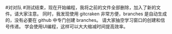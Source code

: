 #对对队
#测试结束，现在开始编程，我将之前的文件全部删除，加入了新的文件。请大家注意。
同时，我发现使用 gitcraken 非常方便，branches 是自动生成的，没有必要在 github 中专门创建 branches。
请大家抽空学习窗口的创建和信号传递。
学会使用UI编程，这样可以大大缩减时间提高效率。
